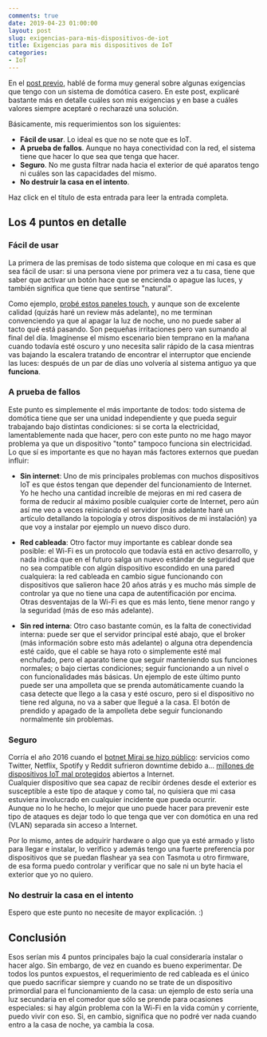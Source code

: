 ```yaml
---
comments: true
date: 2019-04-23 01:00:00
layout: post
slug: exigencias-para-mis-dispositivos-de-iot
title: Exigencias para mis dispositivos de IoT
categories:
- IoT
---
```


En el [post previo](https://blog.unreal4u.com/2019/04/nuevo-enfoque-del-blog/), hablé de forma muy general sobre algunas
exigencias que tengo con un sistema de domótica casero. En este post, explicaré bastante más en detalle cuáles son mis
exigencias y en base a cuáles valores siempre aceptaré o recharazé una solución.

Básicamente, mis requerimientos son los siguientes:  
* **Fácil de usar**. Lo ideal es que no se note que es IoT.
* **A prueba de fallos**. Aunque no haya conectividad con la red, el sistema tiene que hacer lo que sea que tenga que
hacer.
* **Seguro**. No me gusta filtrar nada hacia el exterior de qué aparatos tengo ni cuáles son las capacidades del mismo.
* **No destruir la casa en el intento**.

Haz click en el título de esta entrada para leer la entrada completa.

<!-- more -->

## Los 4 puntos en detalle

### Fácil de usar

La primera de las premisas de todo sistema que coloque en mi casa es que sea fácil de usar: si una persona viene por
primera vez a tu casa, tiene que saber que activar un botón hace que se encienda o apague las luces, y también significa
que tiene que sentirse "natural".

Como ejemplo, [probé estos paneles touch](https://www.aliexpress.com/item/Itead-Sonoff-Touch-EU-US-Wifi-Wall-Touch-Switch-1-Gang-1-Way-Wireless-Remote-Light/32845084099.html?spm=a2g0s.9042311.0.0.27424c4dSLQe9U),
y aunque son de excelente calidad (quizás haré un review más adelante), no me terminan convenciendo ya que al apagar la
luz de noche, uno no puede saber al tacto qué está pasando. Son pequeñas irritaciones pero van sumando al final del día.
Imagínense el mismo escenario bien temprano en la mañana cuando todavía esté oscuro y uno necesita salir rápido de la
casa mientras vas bajando la escalera tratando de encontrar el interruptor que enciende las luces: después de un par de
días uno volvería al sistema antiguo ya que **funciona**.

### A prueba de fallos

Este punto es simplemente el más importante de todos: todo sistema de domótica tiene que ser una unidad independiente y
que pueda seguir trabajando bajo distintas condiciones: si se corta la electricidad, lamentablemente nada que hacer,
pero con este punto no me hago mayor problema ya que un dispositivo "tonto" tampoco funciona sin electricidad. Lo que sí
es importante es que no hayan más factores externos que puedan influir:

* **Sin internet**: Uno de mis principales problemas con muchos dispositivos IoT es que éstos tengan que depender del
funcionamiento de Internet. Yo he hecho una cantidad increíble de mejoras en mi red casera de forma de reducir al máximo
posible cualquier corte de Internet, pero aún así me veo a veces reiniciando el servidor (más adelante haré un artículo
detallando la topología y otros dispositivos de mi instalación) ya que voy a instalar por ejemplo un nuevo disco duro.

* **Red cableada**: Otro factor muy importante es cablear donde sea posible: el Wi-Fi es un protocolo que todavía está
en activo desarrollo, y nada indica que en el futuro salga un nuevo estándar de seguridad que no sea compatible con
algún dispositivo escondido en una pared cualquiera: la red cableada en cambio sigue funcionando con dispositivos que
salieron hace 20 años atrás y es mucho más simple de controlar ya que no tiene una capa de autentificación por encima.  
Otras desventajas de la Wi-Fi es que es más lento, tiene menor rango y la seguridad (más de eso más adelante).

* **Sin red interna**: Otro caso bastante común, es la falta de conectividad interna: puede ser que el servidor
principal esté abajo, que el broker (más información sobre esto más adelante) o alguna otra dependencia esté caído, que
el cable se haya roto o simplemente esté mal enchufado, pero el aparato tiene que seguir manteniendo sus funciones
normales; o bajo ciertas condiciones; seguir funcionando a un nivel o con funcionalidades más básicas. Un ejemplo de
este último punto puede ser una ampolleta que se prenda automáticamente cuando la casa detecte que llego a la casa y
esté oscuro, pero si el dispositivo no tiene red alguna, no va a saber que llegué a la casa. El botón de prendido y
apagado de la ampolleta debe seguir funcionando normalmente sin problemas.

### Seguro

Corría el año 2016 cuando el [botnet Mirai se hizo público](https://www.theverge.com/2016/10/21/13362354/dyn-dns-ddos-attack-cause-outage-status-explained): 
servicios como Twitter, Netflix, Spotify y Reddit sufrieron downtime debido a... [millones de dispositivos IoT mal
protegidos](https://st.drweb.com/static/new-www/news/2016/september/Investigation_of_Linux.Mirai_Trojan_family_en.pdf)
abiertos a Internet.  
Cualquier dispositivo que sea capaz de recibir órdenes desde el exterior es susceptible a este tipo de ataque y como
tal, no quisiera que mi casa estuviera involucrado en cualquier incidente que pueda ocurrir.  
Aunque no lo he hecho, lo mejor que uno puede hacer para prevenir este tipo de ataques es dejar todo lo que tenga que
ver con domótica en una red (VLAN) separada sin acceso a Internet.

Por lo mismo, antes de adquirir hardware o algo que ya esté armado y listo para llegar e instalar, lo verifico y además
tengo una fuerte preferencia por dispositivos que se puedan flashear ya sea con Tasmota u otro firmware, de esa forma
puedo controlar y verificar que no sale ni un byte hacia el exterior que yo no quiero.

### No destruir la casa en el intento

Espero que este punto no necesite de mayor explicación. :)

## Conclusión

Esos serían mis 4 puntos principales bajo la cual consideraría instalar o hacer algo. Sin embargo, de vez en cuando es
bueno experimentar. De todos los puntos expuestos, el requerimiento de red cableada es el único que puedo sacrificar
siempre y cuando no se trate de un dispositivo primordial para el funcionamiento de la casa: un ejemplo de esto sería
una luz secundaria en el comedor que sólo se prende para ocasiones especiales: si hay algún problema con la Wi-Fi en la
vida común y corriente, puedo vivir con eso. Si, en cambio, significa que no podré ver nada cuando entro a la casa de
noche, ya cambia la cosa.
